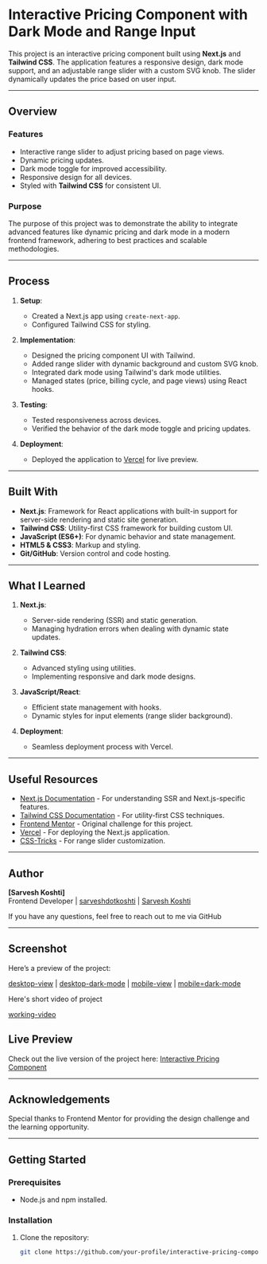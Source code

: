 # Interactive Pricing Component with Dark Mode and Range Input

This project is an interactive pricing component built using **Next.js** and **Tailwind CSS**. The application features a responsive design, dark mode support, and an adjustable range slider with a custom SVG knob. The slider dynamically updates the price based on user input.

---

## Overview

### Features
- Interactive range slider to adjust pricing based on page views.
- Dynamic pricing updates.
- Dark mode toggle for improved accessibility.
- Responsive design for all devices.
- Styled with **Tailwind CSS** for consistent UI.

### Purpose
The purpose of this project was to demonstrate the ability to integrate advanced features like dynamic pricing and dark mode in a modern frontend framework, adhering to best practices and scalable methodologies.

---

## Process

1. **Setup**:
   - Created a Next.js app using `create-next-app`.
   - Configured Tailwind CSS for styling.

2. **Implementation**:
   - Designed the pricing component UI with Tailwind.
   - Added range slider with dynamic background and custom SVG knob.
   - Integrated dark mode using Tailwind's dark mode utilities.
   - Managed states (price, billing cycle, and page views) using React hooks.

3. **Testing**:
   - Tested responsiveness across devices.
   - Verified the behavior of the dark mode toggle and pricing updates.

4. **Deployment**:
   - Deployed the application to [Vercel](https://vercel.com) for live preview.

---

## Built With

- **Next.js**: Framework for React applications with built-in support for server-side rendering and static site generation.
- **Tailwind CSS**: Utility-first CSS framework for building custom UI.
- **JavaScript (ES6+)**: For dynamic behavior and state management.
- **HTML5 & CSS3**: Markup and styling.
- **Git/GitHub**: Version control and code hosting.

---

## What I Learned

1. **Next.js**:
   - Server-side rendering (SSR) and static generation.
   - Managing hydration errors when dealing with dynamic state updates.

2. **Tailwind CSS**:
   - Advanced styling using utilities.
   - Implementing responsive and dark mode designs.

3. **JavaScript/React**:
   - Efficient state management with hooks.
   - Dynamic styles for input elements (range slider background).

4. **Deployment**:
   - Seamless deployment process with Vercel.

---

## Useful Resources

- [Next.js Documentation](https://nextjs.org/docs) - For understanding SSR and Next.js-specific features.
- [Tailwind CSS Documentation](https://tailwindcss.com/docs) - For utility-first CSS techniques.
- [Frontend Mentor](https://www.frontendmentor.io/challenges/interactive-pricing-component-t0m8PIyY8) - Original challenge for this project.
- [Vercel](https://vercel.com/) - For deploying the Next.js application.
- [CSS-Tricks](https://css-tricks.com/) - For range slider customization.

---

## Author

**[Sarvesh Koshti]**  
Frontend Developer | [sarveshdotkoshti](https://github.com/sarveshdotkoshti) | [Sarvesh Koshti](https://www.linkedin.com/in/sarveshdotkoshti)

If you have any questions, feel free to reach out to me via GitHub

---
## Screenshot
Here’s a preview of the project:

[desktop-view](./public/screenshot/desktop-view.png) |
[desktop-dark-mode](./public/screenshot/desktop-dark-mode.png) |
[mobile-view](./public/screenshot/mobile-view.png) |
[mobile=dark-mode](./public/screenshot/mobile-dark-mode.png)

Here's short video of project

[working-video](./public/screenshot/project-video.mp4)

## Live Preview

Check out the live version of the project here: [Interactive Pricing Component](https://interactive-pricing-component-janf.vercel.app/)

---

## Acknowledgements

Special thanks to Frontend Mentor for providing the design challenge and the learning opportunity.

---

## Getting Started

### Prerequisites
- Node.js and npm installed.

### Installation
1. Clone the repository:
   ```bash
   git clone https://github.com/your-profile/interactive-pricing-component.git
